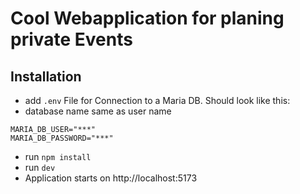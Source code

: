 # Cool Webapplication for planing private Events

## Installation

- add `.env` File for Connection to a Maria DB. Should look like this:
- database name same as user name
```
MARIA_DB_USER="***"
MARIA_DB_PASSWORD="***"
```

- run `npm install`
- run `dev`
- Application starts on http://localhost:5173
